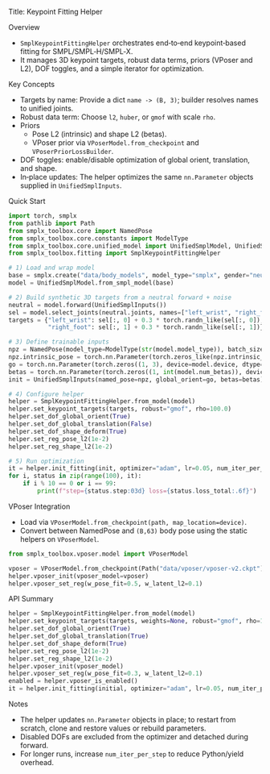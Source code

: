 Title: Keypoint Fitting Helper

Overview
- `SmplKeypointFittingHelper` orchestrates end‑to‑end keypoint‑based fitting for SMPL/SMPL‑H/SMPL‑X.
- It manages 3D keypoint targets, robust data terms, priors (VPoser and L2), DOF toggles, and a simple iterator for optimization.

Key Concepts
- Targets by name: Provide a dict `name -> (B, 3)`; builder resolves names to unified joints.
- Robust data term: Choose `l2`, `huber`, or `gmof` with scale `rho`.
- Priors
  - Pose L2 (intrinsic) and shape L2 (betas).
  - VPoser prior via `VPoserModel.from_checkpoint` and `VPoserPriorLossBuilder`.
- DOF toggles: enable/disable optimization of global orient, translation, and shape.
- In‑place updates: The helper optimizes the same `nn.Parameter` objects supplied in `UnifiedSmplInputs`.

Quick Start
```python
import torch, smplx
from pathlib import Path
from smplx_toolbox.core import NamedPose
from smplx_toolbox.core.constants import ModelType
from smplx_toolbox.core.unified_model import UnifiedSmplModel, UnifiedSmplInputs
from smplx_toolbox.fitting import SmplKeypointFittingHelper

# 1) Load and wrap model
base = smplx.create("data/body_models", model_type="smplx", gender="neutral", use_pca=False, batch_size=1, ext="pkl")
model = UnifiedSmplModel.from_smpl_model(base)

# 2) Build synthetic 3D targets from a neutral forward + noise
neutral = model.forward(UnifiedSmplInputs())
sel = model.select_joints(neutral.joints, names=["left_wrist", "right_foot"])  # (1,2,3)
targets = {"left_wrist": sel[:, 0] + 0.3 * torch.randn_like(sel[:, 0]),
           "right_foot": sel[:, 1] + 0.3 * torch.randn_like(sel[:, 1])}

# 3) Define trainable inputs
npz = NamedPose(model_type=ModelType(str(model.model_type)), batch_size=1)
npz.intrinsic_pose = torch.nn.Parameter(torch.zeros_like(npz.intrinsic_pose))
go = torch.nn.Parameter(torch.zeros((1, 3), device=model.device, dtype=model.dtype))
betas = torch.nn.Parameter(torch.zeros((1, int(model.num_betas)), device=model.device, dtype=model.dtype))
init = UnifiedSmplInputs(named_pose=npz, global_orient=go, betas=betas)

# 4) Configure helper
helper = SmplKeypointFittingHelper.from_model(model)
helper.set_keypoint_targets(targets, robust="gmof", rho=100.0)
helper.set_dof_global_orient(True)
helper.set_dof_global_translation(False)
helper.set_dof_shape_deform(True)
helper.set_reg_pose_l2(1e-2)
helper.set_reg_shape_l2(1e-2)

# 5) Run optimization
it = helper.init_fitting(init, optimizer="adam", lr=0.05, num_iter_per_step=1)
for i, status in zip(range(100), it):
    if i % 10 == 0 or i == 99:
        print(f"step={status.step:03d} loss={status.loss_total:.6f}")
```

VPoser Integration
- Load via `VPoserModel.from_checkpoint(path, map_location=device)`.
- Convert between NamedPose and `(B,63)` body pose using the static helpers on `VPoserModel`.

```python
from smplx_toolbox.vposer.model import VPoserModel

vposer = VPoserModel.from_checkpoint(Path("data/vposer/vposer-v2.ckpt"), map_location=model.device)
helper.vposer_init(vposer_model=vposer)
helper.vposer_set_reg(w_pose_fit=0.5, w_latent_l2=0.1)
```

API Summary
```python
helper = SmplKeypointFittingHelper.from_model(model)
helper.set_keypoint_targets(targets, weights=None, robust="gmof", rho=100.0, confidence=None)
helper.set_dof_global_orient(True)
helper.set_dof_global_translation(True)
helper.set_dof_shape_deform(True)
helper.set_reg_pose_l2(1e-2)
helper.set_reg_shape_l2(1e-2)
helper.vposer_init(vposer_model)
helper.vposer_set_reg(w_pose_fit=0.3, w_latent_l2=0.1)
enabled = helper.vposer_is_enabled()
it = helper.init_fitting(initial, optimizer="adam", lr=0.05, num_iter_per_step=1)
```

Notes
- The helper updates `nn.Parameter` objects in place; to restart from scratch, clone and restore values or rebuild parameters.
- Disabled DOFs are excluded from the optimizer and detached during forward.
- For longer runs, increase `num_iter_per_step` to reduce Python/yield overhead.

